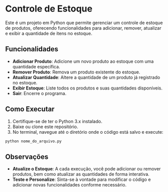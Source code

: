 # Controle de Estoque
Este é um projeto em Python que permite gerenciar um controle de estoque de produtos, oferecendo funcionalidades para adicionar, remover, atualizar e exibir a quantidade de itens no estoque.
## Funcionalidades
- **Adicionar Produto**: Adicione um novo produto ao estoque com uma quantidade específica.
- **Remover Produto**: Remova um produto existente do estoque.
- **Atualizar Quantidade**: Altere a quantidade de um produto já registrado no estoque.
- **Exibir Estoque**: Liste todos os produtos e suas quantidades disponíveis.
- **Sair**: Encerre o programa.
## Como Executar
1. Certifique-se de ter o Python 3.x instalado.
2. Baixe ou clone este repositório.
3. No terminal, navegue até o diretório onde o código está salvo e execute:
```bash
python nome_do_arquivo.py
```
## Observações
- **Atualize o Estoque**: A cada execução, você pode adicionar ou remover produtos, bem como atualizar as quantidades de forma interativa.
- **Teste e Personalize**: Sinta-se à vontade para modificar o código e adicionar novas funcionalidades conforme necessário.
